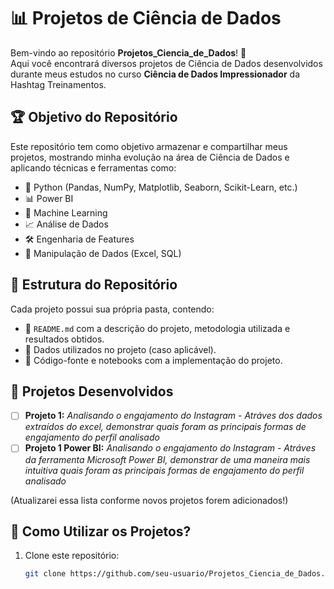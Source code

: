 # 📊 Projetos de Ciência de Dados

Bem-vindo ao repositório **Projetos_Ciencia_de_Dados**! 🚀  
Aqui você encontrará diversos projetos de Ciência de Dados desenvolvidos durante meus estudos no curso **Ciência de Dados Impressionador** da Hashtag Treinamentos.  

## 🏆 Objetivo do Repositório
Este repositório tem como objetivo armazenar e compartilhar meus projetos, mostrando minha evolução na área de Ciência de Dados e aplicando técnicas e ferramentas como:  
- 📌 Python (Pandas, NumPy, Matplotlib, Seaborn, Scikit-Learn, etc.)  
- 📊 Power BI  
- 🤖 Machine Learning  
- 📈 Análise de Dados  
- 🛠️ Engenharia de Features  
- 📂 Manipulação de Dados (Excel, SQL)  

## 📁 Estrutura do Repositório
Cada projeto possui sua própria pasta, contendo:  
- 📄 `README.md` com a descrição do projeto, metodologia utilizada e resultados obtidos.  
- 📂 Dados utilizados no projeto (caso aplicável).  
- 📜 Código-fonte e notebooks com a implementação do projeto.  

## 🚀 Projetos Desenvolvidos
- [ ] **Projeto 1:** *Analisando o engajamento do Instagram* - *Atráves dos dados extraídos do excel, demonstrar quais foram as principais formas de engajamento do perfil analisado*
- [ ] **Projeto 1 Power BI:** *Analisando o engajamento do Instagram* - *Atráves da ferramenta Microsoft Power BI, demonstrar de uma maneira mais intuitiva quais foram as principais formas de engajamento do perfil analisado* 

(Atualizarei essa lista conforme novos projetos forem adicionados!)  

## 📌 Como Utilizar os Projetos?
1. Clone este repositório:  
   ```bash
   git clone https://github.com/seu-usuario/Projetos_Ciencia_de_Dados.git

